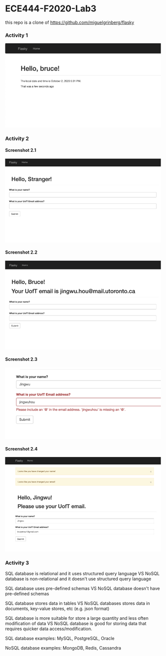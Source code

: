 # ECE444-F2020-Lab3

this repo is a clone of
https://github.com/miguelgrinberg/flasky

### Activity 1
![Activity1](https://github.com/bruce311/ECE444-F2020-Lab3/blob/main/screenshots/Screen%20Shot%202020-10-02%20at%205.32.03%20PM.png)

### Activity 2

#### Screenshot 2.1
![Activity2.1](https://github.com/bruce311/ECE444-F2020-Lab3/blob/main/screenshots/Screen%20Shot%202020-10-02%20at%207.07.24%20PM.png)
#### Screenshot 2.2
![Activity2.2](https://github.com/bruce311/ECE444-F2020-Lab3/blob/main/screenshots/Screen%20Shot%202020-10-02%20at%207.15.31%20PM.png)
#### Screenshot 2.3
![Activity2.3](https://github.com/bruce311/ECE444-F2020-Lab3/blob/main/screenshots/Screen%20Shot%202020-10-02%20at%207.33.38%20PM.png)
#### Screenshot 2.4
![Activity2.4](https://github.com/bruce311/ECE444-F2020-Lab3/blob/main/screenshots/Screen%20Shot%202020-10-02%20at%207.32.21%20PM.png)

### Activity 3

SQL database is relational and it uses structured query language VS NoSQL database is non-relational and it doesn't use structured query language

SQL database uses pre-defined schemas VS NoSQL database doesn't have pre-defined schemas

SQL database stores data in tables VS NoSQL databases stores data in documents, key-value stores, etc (e.g. json format)

SQL database is more suitable for store a large quantity and less often modification of data VS NoSQL database is good for storing data that requires quicker data access/modification.

SQL database examples: MySQL, PostgreSQL, Oracle

NoSQL database examples: MongoDB, Redis, Cassandra